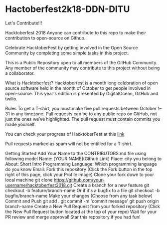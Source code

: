 # Hactoberfest2k18-DDN-DITU
Let's Contribute!!!

Hacktoberfest 2018
Anyone can contribute to this repo to make their contribution to open-source on Github.

Celebrate HacktoberFest by getting involved in the Open Source Community by completing some simple tasks in this project.

This is a Public Repository open to all members of the GitHub Community. Any member of the community may contribute to this project without being a collaborator.

What is Hacktoberfest?
Hacktoberfest is a month long celebration of open source software held in the month of October to get people involved in open-source. This year's edition is presented by DigitalOcean, GitHub and twilio.

Rules
To get a T-shirt, you must make five pull requests between October 1–31 in any timezone. Pull requests can be to any public repo on GitHub, not just the ones we’ve highlighted. The pull request must contain commits you made yourself. 

You can check your progress of HacktoberFest at this <a href="https://hacktoberfest.digitalocean.com">link</a>

Pull requests marked as spam will not be entitled for a T-shirt.

Getting Started
Add Your Name to the CONTRIBUTORS.md file using following model
Name: [YOUR NAME](Github Link)
Place: city you belong to
About: Short Intro
Programming Language: Which programming language do you know
Email: 
Fork this repository (Click the Fork button in the top right of this page, click your Profile Image)
Clone your fork down to your local machine
git clone https://github.com/your-username/hacktoberfest2018.git
Create a branch for a new feature
git checkout -b feature/branch-name
Or if it's a bugfix to a file
git checkout -b bugfix/branch-name
Make your changes (Choose from any task below)
Commit and Push
git add .
git commit -m 'commit message'
git push origin branch-name
Create a New Pull Request from your forked repository (Click the New Pull Request button located at the top of your repo)
Wait for your PR review and merge approval!
Star this repository if you had fun!
